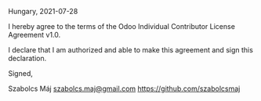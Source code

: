 Hungary, 2021-07-28

I hereby agree to the terms of the Odoo Individual Contributor License
Agreement v1.0.

I declare that I am authorized and able to make this agreement and sign this
declaration.

Signed,

Szabolcs Máj szabolcs.maj@gmail.com https://github.com/szabolcsmaj
